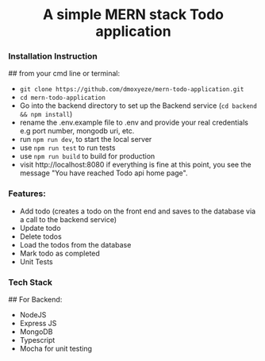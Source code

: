 <h1 align="center">A simple MERN stack Todo application</h1>
<h3>Installation Instruction</h3>
    ## from your cmd line or terminal:
    
 - `git clone https://github.com/dmoxyeze/mern-todo-application.git`
 - `cd mern-todo-application`
 - Go into the backend directory to set up the Backend service (`cd backend && npm install`)
 - rename the .env.example file to .env and provide your real credentials e.g port number, mongodb uri, etc.
 - run `npm run dev`, to start the local server
 - use `npm run test` to run tests
 - use `npm run build` to build for production
 - visit http://localhost:8080
        if everything is fine at this point, you see the message "You have reached Todo api home page".
<p align="">
    <h3>Features:</h3>

- Add todo (creates a todo on the front end and saves to the database via a call to the backend service)
- Update todo
- Delete todos
- Load the todos from the database
- Mark todo as completed
- Unit Tests
</p>

<h3>Tech Stack</h3>
    ## For Backend:
  
- NodeJS
- Express JS
- MongoDB
- Typescript
- Mocha for unit testing
